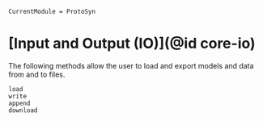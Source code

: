 ```@meta
CurrentModule = ProtoSyn
```

# [Input and Output (IO)](@id core-io)

The following methods allow the user to load and export models and data from and to files.

```@docs
load
write
append
download
```